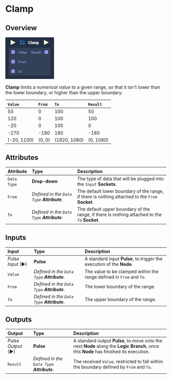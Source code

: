 # Clamp

## Overview

![The Clamp Node.](../../.gitbook/assets/node-clamp.png)

**Clamp** limits a _numerical value_ to a given range, so that it isn't lower than the lower boundary, or higher than the upper boundary.

| `Value` | `From` | `To` | `Result` |
| :--- | :--- | :--- | :--- |
| 50 | 0 | 100 | 50 |
| 120 | 0 | 100 | 100 |
| -20 | 0 | 100 | 0 |
| -270 | -180 | 180 | -180 |
| \(-20, 1100\) | \(0, 0\) | \(1920, 1080\) | \(0, 1080\) |

## Attributes

| Attribute | Type | Description |
| :--- | :--- | :--- |
| `Data Type` | **Drop-down** | The type of data that will be plugged into the `Input` **Sockets**. |
| `From` | _Defined in the `Data Type` **Attribute**_. | The default lower boundary of the range, if there is nothing attached to the `From` **Socket**. |
| `To` | _Defined in the `Data Type` **Attribute**_. | The default upper boundary of the range, if there is nothing attached to the `To` **Socket**. |

## Inputs

| Input | Type | Description |
| :--- | :--- | :--- |
| _Pulse Input_ \(►\) | **Pulse** | A standard input **Pulse**, to trigger the execution of the **Node**. |
| `Value` | _Defined in the `Data Type` **Attribute**_. | The value to be clamped within the range defined in `From` and `To`. |
| `From` | _Defined in the `Data Type` **Attribute**_. | The lower boundary of the range. |
| `To` | _Defined in the `Data Type` **Attribute**_. | The upper boundary of the range. |

## Outputs

| Output | Type | Description |
| :--- | :--- | :--- |
| _Pulse Output_ \(►\) | **Pulse** | A standard output **Pulse**, to move onto the next **Node** along the **Logic Branch**, once this **Node** has finished its execution. |
| `Result` | _Defined in the `Data Type` **Attribute**_. | The received `Value`, restricted to fall within the boundary defined by `From` and `To`. |

